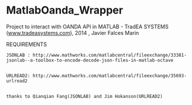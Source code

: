 MatlabOanda_Wrapper
===================
Project to interact with OANDA API in MATLAB  - TradEA SYSTEMS (www.tradeasystems.com), 2014  , Javier Falces Marin
 
   REQUIREMENTS
   
    JSONLAB : http://www.mathworks.com/matlabcentral/fileexchange/33381-jsonlab--a-toolbox-to-encode-decode-json-files-in-matlab-octave
    
    
    URLREAD2: http://www.mathworks.com/matlabcentral/fileexchange/35693-urlread2   
    
    
    thanks to Qianqian Fang(JSONLAB) and Jim Hokanson(URLREAD2)
